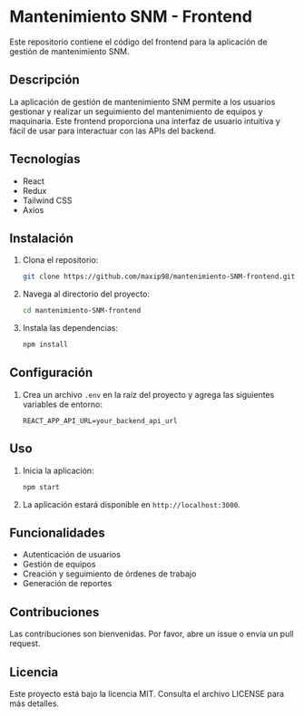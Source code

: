# Mantenimiento SNM - Frontend

Este repositorio contiene el código del frontend para la aplicación de gestión de mantenimiento SNM.

## Descripción

La aplicación de gestión de mantenimiento SNM permite a los usuarios gestionar y realizar un seguimiento del mantenimiento de equipos y maquinaria. Este frontend proporciona una interfaz de usuario intuitiva y fácil de usar para interactuar con las APIs del backend.

## Tecnologías

- React
- Redux
- Tailwind CSS
- Axios

## Instalación

1. Clona el repositorio:
    ```bash
    git clone https://github.com/maxip98/mantenimiento-SNM-frontend.git
    ```
2. Navega al directorio del proyecto:
    ```bash
    cd mantenimiento-SNM-frontend
    ```
3. Instala las dependencias:
    ```bash
    npm install
    ```

## Configuración

1. Crea un archivo `.env` en la raíz del proyecto y agrega las siguientes variables de entorno:
    ```env
    REACT_APP_API_URL=your_backend_api_url
    ```

## Uso

1. Inicia la aplicación:
    ```bash
    npm start
    ```
2. La aplicación estará disponible en `http://localhost:3000`.

## Funcionalidades

- Autenticación de usuarios
- Gestión de equipos
- Creación y seguimiento de órdenes de trabajo
- Generación de reportes

## Contribuciones

Las contribuciones son bienvenidas. Por favor, abre un issue o envía un pull request.

## Licencia

Este proyecto está bajo la licencia MIT. Consulta el archivo LICENSE para más detalles.